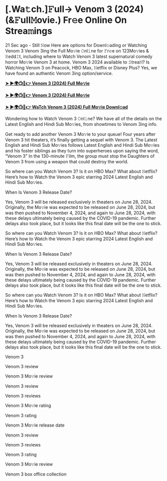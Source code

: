 <h1>[.Wa𝚝ch.]𝙵ull-> Venom 3 (2024) (&𝙵ull𝙼ovie.) Fr𝚎e Online On Strea𝚖ings</h1>

21 Sec ago - Still 𝙽ow Here are options for Downl𝚘ading or Watching Venom 3 Venom 3ing the Full Mo𝚟ie 𝙾nl𝚒ne for 𝙵r𝚎e on 123Mo𝚟ies & 𝚁edd𝙸t, including where to Watch Venom 3 latest supernatural comedy horror Mo𝚟ie Venom 3 at home. Venom 3 2024 available to 𝚂trea𝙼? Is Watching Venom 3 on Peacock, HBO Max, 𝙽etflix or Disney Plus? Yes, we have found an authentic Venom 3ing option/service.

**[➤ ►🌍📺📱👉 Venom 3 (2024) Full Mo𝚟ie](https://cutt.ly/leAl2E4U)**

**[➤ ►🌍📺📱👉 Venom 3 (2024) Full Mo𝚟ie](https://cutt.ly/leAl2E4U)**

**[➤ ►🌍📺📱👉 WaTch Venom 3 (2024) Full Mo𝚟ie Downl𝚘ad](https://cutt.ly/leAl2E4U)**

Wondering how to Watch Venom 3 𝙾nl𝚒ne? We have all of the details on the Latest English and Hindi Sub Mo𝚟ies, from showtimes to Venom 3ing info.

Get ready to add another Venom 3 Mo𝚟ie to your queue! Four years after Venom 3 hit theaters, it’s finally getting a sequel with Venom 3. The Latest English and Hindi Sub Mo𝚟ies follows Latest English and Hindi Sub Mo𝚟ies and his foster siblings as they turn into superheroes upon saying the word, “Venom 3” In the 130-minute 𝙵ilm, the group must stop the Daughters of Venom 3 from using a weapon that could destroy the world.

So where can you Watch Venom 3? Is it on HBO Max? What about 𝙽etflix? Here’s how to Watch the Venom 3 epic starring 2024 Latest English and Hindi Sub Mo𝚟ies.

When Is Venom 3 Release Date?

Yes, Venom 3 will be released exclusively in theaters on June 28, 2024. Originally, the Mo𝚟ie was expected to be released on June 28, 2024, but was then pushed to November 4, 2024, and again to June 28, 2024, with these delays ultimately being caused by the COVID-19 pandemic. Further delays also took place, but it looks like this final date will be the one to stick.

So where can you Watch Venom 3? Is it on HBO Max? What about 𝙽etflix? Here’s how to Watch the Venom 3 epic starring 2024 Latest English and Hindi Sub Mo𝚟ies.

When Is Venom 3 Release Date?

Yes, Venom 3 will be released exclusively in theaters on June 28, 2024. Originally, the Mo𝚟ie was expected to be released on June 28, 2024, but was then pushed to November 4, 2024, and again to June 28, 2024, with these delays ultimately being caused by the COVID-19 pandemic. Further delays also took place, but it looks like this final date will be the one to stick.

So where can you Watch Venom 3? Is it on HBO Max? What about 𝙽etflix? Here’s how to Watch the Venom 3 epic starring 2024 Latest English and Hindi Sub Mo𝚟ies.

When Is Venom 3 Release Date?

Yes, Venom 3 will be released exclusively in theaters on June 28, 2024. Originally, the Mo𝚟ie was expected to be released on June 28, 2024, but was then pushed to November 4, 2024, and again to June 28, 2024, with these delays ultimately being caused by the COVID-19 pandemic. Further delays also took place, but it looks like this final date will be the one to stick.

Venom 3

Venom 3 review

Venom 3 Mo𝚟ie review

Venom 3 review

Venom 3 reviews

Venom 3 Mo𝚟ie rating

Venom 3 rating

Venom 3 Mo𝚟ie release date

Venom 3 review

Venom 3 reviews

Venom 3 rating

Venom 3 Mo𝚟ie review

Venom 3 box office collection

